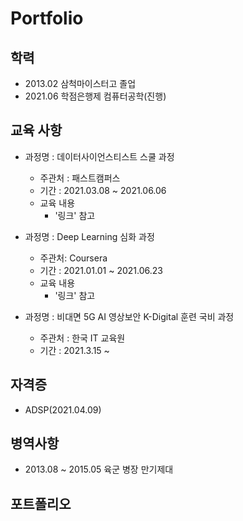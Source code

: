 # Portfolio

## 학력

- 2013.02 삼척마이스터고 졸업
- 2021.06 학점은행제 컴퓨터공학(진행)


## 교육 사항

- 과정명 : 데이터사이언스티스트 스쿨 과정
  - 주관처 : 패스트캠퍼스
  - 기간 : 2021.03.08 ~ 2021.06.06
  - 교육 내용
    - '링크' 참고 

- 과정명 : Deep Learning 심화 과정
  - 주관처: Coursera
  - 기간 : 2021.01.01 ~ 2021.06.23
  - 교육 내용
    - '링크' 참고  

- 과정명 : 비대면 5G AI 영상보안 K-Digital 훈련 국비 과정
  - 주관처 : 한국 IT 교육원
  - 기간 : 2021.3.15 ~


## 자격증
- ADSP(2021.04.09)

## 병역사항
- 2013.08 ~ 2015.05 육군 병장 만기제대


## 포트폴리오



